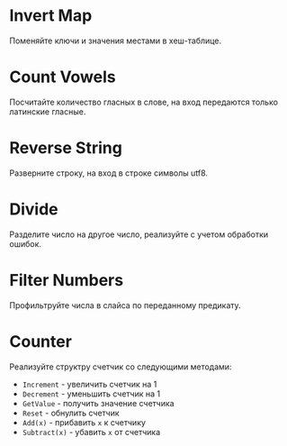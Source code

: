 # Invert Map

Поменяйте ключи и значения местами в хеш-таблице.

# Count Vowels

Посчитайте количество гласных в слове, на вход передаются только латинские гласные.

# Reverse String

Разверните строку, на вход в строке символы utf8.

# Divide

Разделите число на другое число, реализуйте с учетом обработки ошибок.

# Filter Numbers

Профильтруйте числа в слайса по переданному предикату.

# Counter

Реализуйте структру счетчик со следующими методами:

- `Increment` - увеличить счетчик на 1
- `Decrement` - уменьшить счетчик на 1
- `GetValue` - получить значение счетчика
- `Reset` - обнулить счетчик
- `Add(x)` - прибавить `x` к счетчику
- `Subtract(x)` - убавить `x` от счетчика
